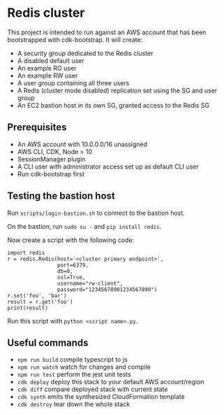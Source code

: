 # Redis cluster

This project is intended to run against an AWS account that has been bootstrapped
with cdk-bootstrap. It will create:

* A security group dedicated to the Redis cluster
* A disabled default user
* An example RO user
* An example RW user
* A user group containing all three users
* A Redis (cluster mode disabled) replication set using the SG and user group
* An EC2 bastion host in its own SG, granted access to the Redis SG

## Prerequisites

* An AWS account with 10.0.0.0/16 unassigned
* AWS CLI, CDK, Node > 10
* SessionManager plugin
* A CLI user with administrator access set up as default CLI user
* Run cdk-bootstrap first

## Testing the bastion host

Run `scripts/login-bastion.sh` to connect to the bastion host.

On the bastion, run `sudo su -` and `pip install redis`.

Now create a script with the following code:

    import redis
    r = redis.Redis(host='<cluster primary endpoint>',
                    port=6379,
                    db=0,
                    ssl=True,
                    username="rw-client",
                    password="12345678901234567890")
    r.set('foo', 'bar')
    result = r.get('foo')
    print(result)

Run this script with `python <script name>.py`.


## Useful commands

 * `npm run build`   compile typescript to js
 * `npm run watch`   watch for changes and compile
 * `npm run test`    perform the jest unit tests
 * `cdk deploy`      deploy this stack to your default AWS account/region
 * `cdk diff`        compare deployed stack with current state
 * `cdk synth`       emits the synthesized CloudFormation template
 * `cdk destroy`     tear down the whole stack
